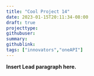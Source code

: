 ```yaml
---
title: "Cool Project 14"
date: 2023-01-15T20:11:34-08:00
draft: true
projecttype:
githubuser:
summary: 
githublink:
tags: ["innovators","oneAPI"]
---
```


**Insert Lead paragraph here.**

